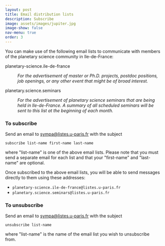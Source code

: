 ```yaml
---
layout: post
title: Email distribution lists
description: Subscribe
image: assets/images/jupiter.jpg
image-show: false
nav-menu: true
order: 3
---
```


You can make use of the following email lists to communicate with members of the planetary science community in Ile-de-France:

<div class="box">
<dl>
  <dt>planetary-science.ile-de-france</dt>
    <dd><p>
    <i>For the advertisement of master or Ph.D. projects, postdoc positions, job openings, or any other event that might be of broad interest.</i></p></dd>

  <dt>planetary.science.seminars</dt>
    <dd><p><i>For the advertisement of planetary science seminars that are being held in Ile-de-France. A summary of all scheduled seminars will be sent to this list at the beginning of each month.</i></p></dd>
</dl>
</div>

<h3>To subscribe</h3>
Send an email to <a href="mailto:sympa@listes.u-paris.fr">sympa@listes.u-paris.fr</a> with the subject

```subscribe list-name first-name last-name```

where "list-name" is one of the above email lists. Please note that you must send a separate email for each list and that your "first-name" and "last-name" are optional.

Once subscribed to the above email lists, you will be able to send messages directly to them using these addresses:

* `planetary-science.ile-de-france@listes.u-paris.fr`
* `planetary.science.seminars@listes.u-paris.fr`

<h3>To unsubscribe</h3>
Send an email to <a href="mailto:sympa@listes.u-paris.fr">sympa@listes.u-paris.fr</a> with the subject

```unsubscribe list-name```

 where "list-name" is the name of the email list you wish to unsubscribe from.
